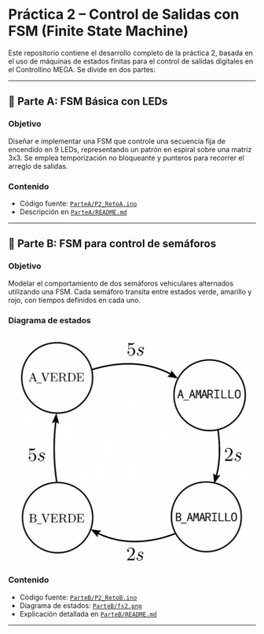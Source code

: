 
# Práctica 2 – Control de Salidas con FSM (Finite State Machine)

Este repositorio contiene el desarrollo completo de la práctica 2, basada en el uso de máquinas de estados finitas para el control de salidas digitales en el Controllino MEGA. Se divide en dos partes:

---

## 🧩 Parte A: FSM Básica con LEDs

### Objetivo

Diseñar e implementar una FSM que controle una secuencia fija de encendido en 9 LEDs, representando un patrón en espiral sobre una matriz 3x3. Se emplea temporización no bloqueante y punteros para recorrer el arreglo de salidas.

### Contenido

- Código fuente: [`ParteA/P2_RetoA.ino`](./ParteA/P2_RetoA.ino)
- Descripción en [`ParteA/README.md`](./ParteA/README.md)

---

## 🚦 Parte B: FSM para control de semáforos

### Objetivo

Modelar el comportamiento de dos semáforos vehiculares alternados utilizando una FSM. Cada semáforo transita entre estados verde, amarillo y rojo, con tiempos definidos en cada uno.

### Diagrama de estados

![FSM Semáforos](./ParteB/fs2.png)

### Contenido

- Código fuente: [`ParteB/P2_RetoB.ino`](./ParteB/P2_RetoB.ino)
- Diagrama de estados: [`ParteB/fs2.png`](./ParteB/fs2.png)
- Explicación detallada en [`ParteB/README.md`](./ParteB/README.md)

---



